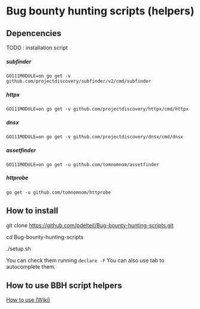 # Bug bounty hunting scripts (helpers)


## Depencencies 

TODO : installation script

##### subfinder
``GO111MODULE=on go get -v github.com/projectdiscovery/subfinder/v2/cmd/subfinder``

##### httpx 
``GO111MODULE=on go get -v github.com/projectdiscovery/httpx/cmd/httpx``

##### dnsx 
``GO111MODULE=on go get -v github.com/projectdiscovery/dnsx/cmd/dnsx``

##### assetfinder 
``GO111MODULE=on go get -u github.com/tomnomnom/assetfinder`` 

##### httprobe
``go get -u github.com/tomnomnom/httprobe``

## How to install

git clone https://github.com/pdelteil/Bug-bounty-hunting-scripts.git

cd Bug-bounty-hunting-scripts

./setup.sh 

You can check them running `declare -F` 
You can also use tab to autocomplete them. 


## How to use BBH script helpers 

[How to use (Wiki)](https://github.com/pdelteil/Bug-bounty-hunting-scripts/wiki/How-to-use-the-scripts)

